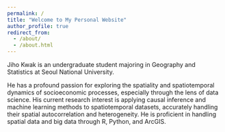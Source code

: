 ```yaml
---
permalink: /
title: "Welcome to My Personal Website"
author_profile: true
redirect_from: 
  - /about/
  - /about.html
---
```


Jiho Kwak is an undergraduate student majoring in Geography and Statistics at Seoul National University.

He has a profound passion for exploring the spatiality and spatiotemporal dynamics of socioeconomic processes, especially through the lens of data science. His current research interest is applying causal inference and machine learning methods to spatiotemporal datasets, accurately handling their spatial autocorrelation and heterogeneity. He is proficient in handling spatial data and big data through R, Python, and ArcGIS. 
